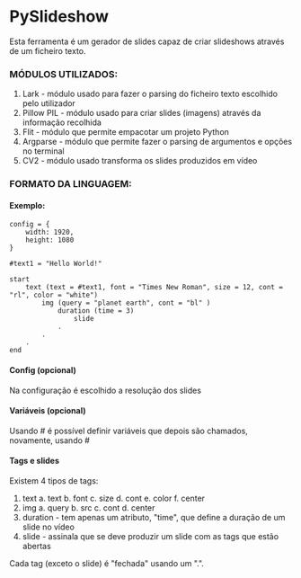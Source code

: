 # PySlideshow

Esta ferramenta é um gerador de slides capaz de criar slideshows através de um ficheiro texto.

### MÓDULOS UTILIZADOS:

1. Lark - módulo usado para fazer o parsing do ficheiro texto escolhido pelo utilizador
2. Pillow PIL - módulo usado para criar slides (imagens) através da informação recolhida
3. Flit - módulo que permite empacotar um projeto Python
4. Argparse - módulo que permite fazer o parsing de argumentos e opções no terminal
5. CV2 - módulo usado transforma os slides produzidos em vídeo

### FORMATO DA LINGUAGEM:

#### Exemplo:

```
config = {
    width: 1920,
    height: 1080
}

#text1 = "Hello World!"

start 
    text (text = #text1, font = "Times New Roman", size = 12, cont = "rl", color = "white")
        img (query = "planet earth", cont = "bl" )
            duration (time = 3)
                slide
            .
        .
    .
end
```

#### Config (opcional)

Na configuração é escolhido a resolução dos slides

#### Variáveis (opcional)

Usando # é possível definir variáveis que depois são chamados, novamente, usando #

#### Tags e slides

Existem 4 tipos de tags:
1. text
    a. text
    b. font
    c. size
    d. cont
    e. color
    f. center
2. img
    a. query
    b. src
    c. cont
    d. center
3. duration - tem apenas um atributo, "time", que define a duração de um slide no vídeo
4. slide - assinala que se deve produzir um slide com as tags que estão abertas

Cada tag (exceto o slide) é "fechada" usando um ".".
